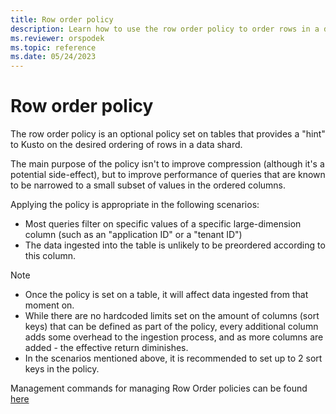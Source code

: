 ```yaml
---
title: Row order policy
description: Learn how to use the row order policy to order rows in a data shard.
ms.reviewer: orspodek
ms.topic: reference
ms.date: 05/24/2023
---
```

# Row order policy

The row order policy is an optional policy set on tables that provides a "hint" to Kusto
on the desired ordering of rows in a data shard.

The main purpose of the policy isn't to improve compression (although it's a potential
side-effect), but to improve performance of queries that are known to be narrowed to a
small subset of values in the ordered columns.

Applying the policy is appropriate in the following scenarios:

* Most queries filter on specific values of a specific large-dimension column
  (such as an "application ID" or a "tenant ID")
* The data ingested into the table is unlikely to be preordered according to this column.

> [!NOTE]
>
> * Once the policy is set on a table, it will affect data ingested from that moment on.
> * While there are no hardcoded limits set on the amount of columns (sort keys) that can be
defined as part of the policy, every additional column adds some overhead to the ingestion
process, and as more columns are added - the effective return diminishes.
> * In the scenarios mentioned above, it is recommended to set up to 2 sort keys in the policy.

Management commands for managing Row Order policies can be found [here](./show-table-row-order-policy-command.md)